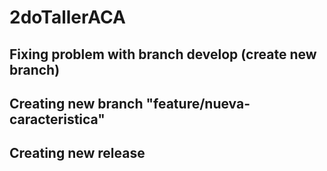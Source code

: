 # 2doTallerACA


## Fixing problem with branch develop (create new branch)

## Creating new branch "feature/nueva-caracteristica"

## Creating new release
